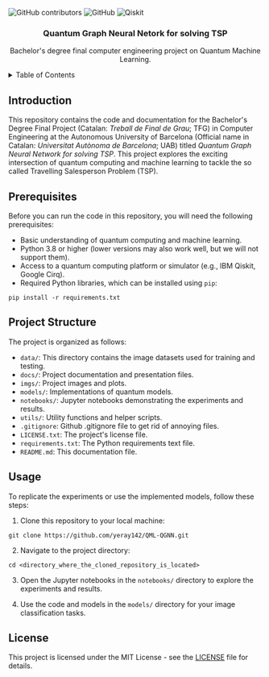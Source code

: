 ![GitHub contributors](https://img.shields.io/github/contributors/yeray142/QML-QGNN)
![GitHub](https://img.shields.io/github/license/yeray142/QML-QGNN)
![Qiskit](https://img.shields.io/badge/Qiskit-%236929C4.svg?logo=Qiskit&logoColor=white)

<h3 align="center">Quantum Graph Neural Netork for solving TSP</h3>
<p align="center">
    Bachelor's degree final computer engineering project on Quantum Machine Learning.
    <br />
</p>

<!-- TABLE OF CONTENTS -->
<details>
  <summary>Table of Contents</summary>
  <ol>
    <li><a href="#introduction">Introduction</a></li>
    <li><a href="#prerequisites">Prerequisites</a></li>
    <li><a href="#project-structure">Project Structure</a></li>
    <li><a href="#usage">Usage</a></li>
    <li><a href="#license">License</a></li>
  </ol>
</details>

## Introduction

This repository contains the code and documentation for the Bachelor's Degree Final Project (Catalan: *Treball de Final de Grau*; TFG) in Computer Engineering at the Autonomous University of Barcelona (Official name in Catalan: *Universitat Autònoma de Barcelona*; UAB) titled *Quantum Graph Neural Network for solving TSP*. This project explores the exciting intersection of quantum computing and machine learning to tackle the so called Travelling Salesperson Problem (TSP).

## Prerequisites

Before you can run the code in this repository, you will need the following prerequisites:

- Basic understanding of quantum computing and machine learning.
- Python 3.8 or higher (lower versions may also work well, but we will not support them).
- Access to a quantum computing platform or simulator (e.g., IBM Qiskit, Google Cirq).
- Required Python libraries, which can be installed using `pip`:
```
pip install -r requirements.txt
```

## Project Structure

The project is organized as follows:

- `data/`: This directory contains the image datasets used for training and testing.
- `docs/`: Project documentation and presentation files.
- `imgs/`: Project images and plots.
- `models/`: Implementations of quantum models.
- `notebooks/`: Jupyter notebooks demonstrating the experiments and results.
- `utils/`: Utility functions and helper scripts.
- `.gitignore`: Github .gitignore file to get rid of annoying files.
- `LICENSE.txt`: The project's license file.
- `requirements.txt`: The Python requirements text file.
- `README.md`: This documentation file.

## Usage

To replicate the experiments or use the implemented models, follow these steps:

1. Clone this repository to your local machine:
```
git clone https://github.com/yeray142/QML-QGNN.git
```
2. Navigate to the project directory:
```
cd <directory_where_the_cloned_repository_is_located>
```
3. Open the Jupyter notebooks in the `notebooks/` directory to explore the experiments and results.

4. Use the code and models in the `models/` directory for your image classification tasks.

## License

This project is licensed under the MIT License - see the [LICENSE](LICENSE.txt) file for details.
